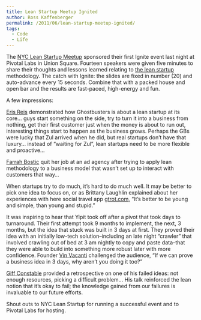 ```yaml
---
title: Lean Startup Meetup Ignited
author: Ross Kaffenberger
permalink: /2011/06/lean-startup-meetup-ignited/
tags:
  - Code
  - Life
---
```

The [NYC Lean Startup Meetup][1] sponsored their first Ignite event last night at Pivotal Labs in Union Square. Fourteen speakers were given five minutes to share their thoughts and lessons learned relating to [the lean startup][2] methodology. The catch with Ignite: the slides are fixed in number (20) and auto-advance every 15 seconds. Combine that with a packed house and open bar and the results are fast-paced, high-energy and fun.

 [1]: http://www.meetup.com/lean-startup
 [2]: http://theleanstartup.com/

A few impressions:

[Eris Reis][3] demonstrated how Ghostbusters is about a lean startup at its core… guys start something on the side, try to turn it into a business from nothing, get their first customer just when the money is about to run out, interesting things start to happen as the business grows. Perhaps the GBs were lucky that Zul arrived when he did, but real startups don’t have that luxury… instead of “waiting for Zul”, lean startups need to be more flexible and proactive…

 [3]: http://twitter.com/ericries

[Farrah Bostic][4] quit her job at an ad agency after trying to apply lean methodology to a business model that wasn’t set up to interact with customers that way…

 [4]: http://twitter.com/farrahbostic

When startups try to do much, it’s hard to do much well. It may be better to pick one idea to focus on, or as Brittany Laughlin explained about her experiences with here social travel app [gtrot.com][5], “It’s better to be young and simple, than young and stupid.”

 [5]: http://www.gtrot.com/

It was inspiring to hear that Yipit took off after a pivot that took days to turnaround. Their first attempt took 9 months to implement, the next, 3 months, but the idea that stuck was built in 3 days at first. They proved their idea with an initially low-tech solution–including an late night “crawler” that involved crawling out of bed at 3 am nightly to copy and paste data–that they were able to build into something more robust later with more confidence. Founder [Vin Vacanti][6] challenged the audience, “If we can prove a business idea in 3 days, why aren’t you doing it too?”

 [6]: http://twitter.com/vacanti

[Giff Constable][7] provided a retrospective on one of his failed ideas: not enough resources, picking a difficult problem… His talk reinforced the lean notion that it’s okay to fail; the knowledge gained from our failures is invaluable to our future efforts.

 [7]: http://twitter.com/giffconstable

Shout outs to NYC Lean Startup for running a successful event and to Pivotal Labs for hosting.
